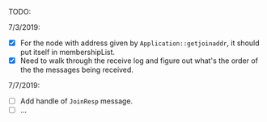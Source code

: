 TODO:

7/3/2019:
- [x] For the node with address given by `Application::getjoinaddr`, it should put itself in membershipList.
- [x] Need to walk through the receive log and figure out what's the order of the the messages being received.

7/7/2019:
- [ ] Add handle of `JoinResp` message.
- [ ] ...